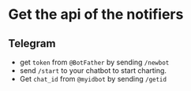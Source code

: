 # Get the api of the notifiers

## Telegram
* get `token` from `@BotFather` by sending `/newbot`
* send `/start` to your chatbot to start charting.
* Get `chat_id` from  `@myidbot` by sending `/getid`
